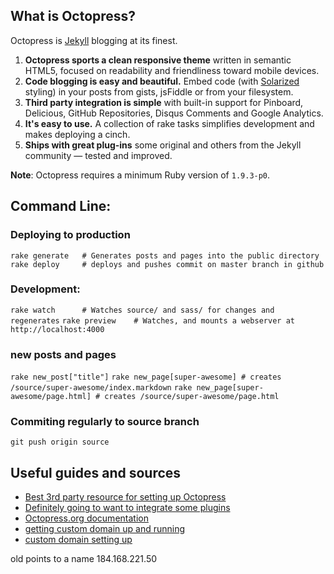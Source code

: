 ## What is Octopress?

Octopress is [Jekyll](https://github.com/mojombo/jekyll) blogging at its finest.

1. **Octopress sports a clean responsive theme** written in semantic HTML5, focused on readability and friendliness toward mobile devices.
2. **Code blogging is easy and beautiful.** Embed code (with [Solarized](http://ethanschoonover.com/solarized) styling) in your posts from gists, jsFiddle or from your filesystem.
3. **Third party integration is simple** with built-in support for Pinboard, Delicious, GitHub Repositories, Disqus Comments and Google Analytics.
4. **It's easy to use.** A collection of rake tasks simplifies development and makes deploying a cinch.
5. **Ships with great plug-ins** some original and others from the Jekyll community &mdash; tested and improved.

**Note**: Octopress requires a minimum Ruby version of `1.9.3-p0`.

## Command Line:

### Deploying to production
`rake generate   # Generates posts and pages into the public directory`
`rake deploy     # deploys and pushes commit on master branch in github`
### Development:
`rake watch      # Watches source/ and sass/ for changes and regenerates`
`rake preview    # Watches, and mounts a webserver at http://localhost:4000`
### new posts and pages
`rake new_post["title"]`
`rake new_page[super-awesome] # creates /source/super-awesome/index.markdown`
`rake new_page[super-awesome/page.html] # creates /source/super-awesome/page.html`
### Commiting regularly to source branch
`git push origin source`

## Useful guides and sources

* [Best 3rd party resource for setting up Octopress](http://webdesign.tutsplus.com/tutorials/getting-started-with-octopress--webdesign-11442)<br>
* [Definitely going to want to integrate some plugins](http://octopress.org/docs/blogging/plugins/)
* [Octopress.org documentation](http://octopress.org/docs)
* [getting custom domain up and running](http://haikus-in-c.com/posts/github-pages-custom-domain/)
* [custom domain setting up](https://help.github.com/articles/setting-up-a-custom-domain-with-pages)



old points to a name 184.168.221.50